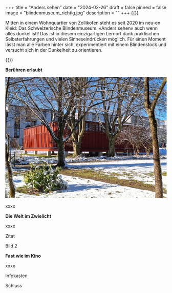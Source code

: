 +++
title = "Anders sehen"
date = "2024-02-26"
draft = false
pinned = false
image = "blindenmuseum_richtig.jpg"
description = ""
+++
{{</lead>}}

Mitten in einem Wohnquartier von Zollikofen steht es seit 2020 im neu-en Kleid: Das Schweizerische Blindenmuseum. «Anders sehen» auch wenn alles dunkel ist? Das ist in diesem einzigartigen Lernort dank praktischen Selbsterfahrungen und vielen Sinneseindrücken möglich. Für einen Moment lässt man alle Farben hinter sich, experimentiert mit einem Blindenstock und versucht sich in der Dunkelheit zu orientieren. 

{{</lead>}} 

**Berühren erlaubt**

![Von aussen kaum erkennbar – das Blindenmuseum in Zollikofen (Bild: Elina Stähli)](blindenmuseum_richtig.jpg)

xxxx

**Die Welt im Zwielicht**

xxxx

Zitat

Bild 2

**Fast wie im Kino**

xxxx

Infokasten

Schluss